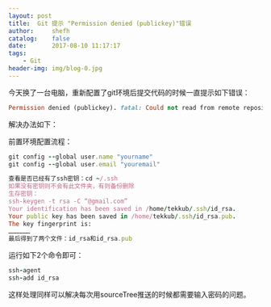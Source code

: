 ```yaml
---
layout: post
title:  Git 提示 "Permission denied (publickey)"错误 
author:     shefh
catalog:    false
date:       2017-08-10 11:17:17
tags:
    - Git
header-img: img/blog-0.jpg
---
```


今天换了一台电脑，重新配置了git环境后提交代码的时候一直提示如下错误：

```ruby
Permission denied (publickey). fatal: Could not read from remote repository.
```

解决办法如下：

前置环境配置流程：
> 
```ruby
git config --global user.name "yourname"
git config --global user.email "youremail"
```
>
>
```ruby
查看是否已经有了ssh密钥：cd ~/.ssh
如果没有密钥则不会有此文件夹，有则备份删除
生存密钥：
ssh-keygen -t rsa -C “@gmail.com”
Your identification has been saved in /home/tekkub/.ssh/id_rsa.
Your public key has been saved in /home/tekkub/.ssh/id_rsa.pub.
The key fingerprint is:
………………
最后得到了两个文件：id_rsa和id_rsa.pub
```

运行如下2个命令即可：

```ruby
ssh-agent
ssh-add id_rsa
```

这样处理同样可以解决每次用sourceTree推送的时候都需要输入密码的问题。




